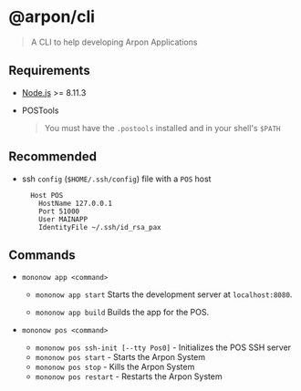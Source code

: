 # @arpon/cli

> A CLI to help developing Arpon Applications

## Requirements

- [Node.js](http://nodejs.org/) >= 8.11.3
- POSTools

  > You must have the `.postools` installed and in your shell's `$PATH`

## Recommended

- ssh `config` (`$HOME/.ssh/config`) file with a `POS` host

  ```text
    Host POS
      HostName 127.0.0.1
      Port 51000
      User MAINAPP
      IdentityFile ~/.ssh/id_rsa_pax
  ```

## Commands

- `mononow app <command>`

  - `mononow app start`
    Starts the development server at `localhost:8080`.

  - `mononow app build`
    Builds the app for the POS.

- `mononow pos <command>`
  - `mononow pos ssh-init [--tty Pos0]` - Initializes the POS SSH server
  - `mononow pos start` - Starts the Arpon System
  - `mononow pos stop` - Kills the Arpon System
  - `mononow pos restart` - Restarts the Arpon System
